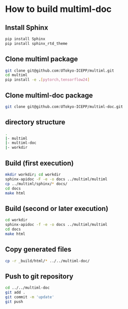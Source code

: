 # How to build multiml-doc

## Install Sphinx
```bash
pip install Sphinx
pip install sphinx_rtd_theme
```

## Clone multiml package
```bash
git clone git@github.com:UTokyo-ICEPP/multiml.git
cd multiml
pip install -e .[pytorch,tensorflow24]
```

## Clone multiml-doc package
```bash
git clone git@github.com:UTokyo-ICEPP/multiml-doc.git
```

## directory structure
```bash
.
|- multiml
|- multiml-doc
|- workdir
```

## Build (first execution)
```bash
mkdir workdir; cd workdir
sphinx-apidoc -F -e -o docs ../multiml/multiml
cp ../multiml/sphinx/* docs/
cd docs
make html
```

## Build (second or later execution)
```bash
cd workdir
sphinx-apidoc -f -e -o docs ../multiml/multiml
cd docs
make html
```

## Copy generated files
```bash
cp -r _build/html/* ../../multiml-doc/
```

## Push to git repository
```bash
cd ../../multiml-doc
git add .
git commit -m 'update'
git push
```
